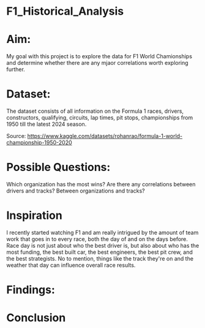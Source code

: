 # F1_Historical_Analysis

# Aim:
My goal with this project is to explore the data for F1 World Chamionships and determine whether there are any mjaor correlations worth exploring further.

# Dataset:
The dataset consists of all information on the Formula 1 races, drivers, constructors, qualifying, circuits, lap times, pit stops, championships from 1950 till the latest 2024 season.

Source: https://www.kaggle.com/datasets/rohanrao/formula-1-world-championship-1950-2020

# Possible Questions:
Which organization has the most wins?
Are there any correlations between drivers and tracks? Between organizations and tracks?

# Inspiration
I recently started watching F1 and am really intrigued by the amount of team work that goes in to every race, both the day of and on the days before. Race day is not just about who the best driver is, but also about who has the most funding, the best built car, the best engineers, the best pit crew, and the best strategists. No to mention, things like the track they're on and the weather that day can influence overall race results.

# Findings:

# Conclusion